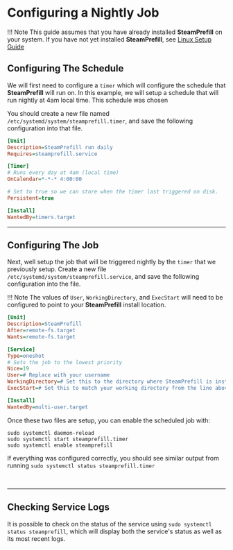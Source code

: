 # Configuring a Nightly Job

!!! Note
    This guide assumes that you have already installed **SteamPrefill** on your system.  If you have not yet installed **SteamPrefill**, see [Linux Setup Guide](../Linux-Setup-Guide)


## Configuring The Schedule

We will first need to configure a `timer` which will configure the schedule that **SteamPrefill** will run on.  In this example, we will setup a schedule that will run nightly at 4am local time.  This schedule was chosen

You should create a new file named `/etc/systemd/system/steamprefill.timer`, and save the following configuration into that file.

```ini
[Unit]
Description=SteamPrefill run daily
Requires=steamprefill.service

[Timer]
# Runs every day at 4am (local time)
OnCalendar=*-*-* 4:00:00

# Set to true so we can store when the timer last triggered on disk.
Persistent=true

[Install]
WantedBy=timers.target
```

-----

## Configuring The Job

Next, well setup the job that will be triggered nightly by the `timer` that we previously setup.  Create a new file `/etc/systemd/system/steamprefill.service`, and save the following configuration into the file.

!!! Note
    The values of `User`, `WorkingDirectory`, and `ExecStart` will need to be configured to point to your **SteamPrefill** install location.

```ini
[Unit]
Description=SteamPrefill
After=remote-fs.target
Wants=remote-fs.target

[Service]
Type=oneshot
# Sets the job to the lowest priority
Nice=19
User=# Replace with your username
WorkingDirectory=# Set this to the directory where SteamPrefill is installed.  E.g /home/tim/Prefills
ExecStart=# Set this to match your working directory from the line above.  E.g. /home/tim/Prefills SteamPrefill --no-ansi

[Install]
WantedBy=multi-user.target
```

Once these two files are setup, you can enable the scheduled job with:
```
sudo systemctl daemon-reload
sudo systemctl start steamprefill.timer
sudo systemctl enable steamprefill
```

If everything was configured correctly, you should see similar output from running `sudo systemctl status steamprefill.timer`

<div data-cli-player="../casts/systemd-timer-status.cast" data-rows=8></div>
<br>

-----

## Checking Service Logs

It is possible to check on the status of the service using `sudo systemctl status steamprefill`, which will display both the service's status as well as its most recent logs.

<div data-cli-player="../casts/systemd-service-logs.cast" data-rows=17></div>
<br>


